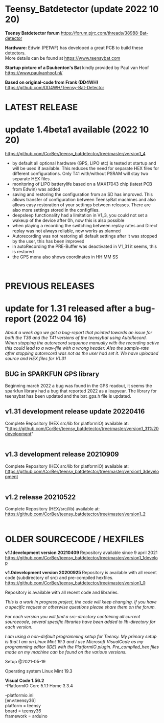 # Teensy_Batdetector  (update 2022 10 20)

<b>Teensy Batdetector forum</b>
https://forum.pjrc.com/threads/38988-Bat-detector

<b>Hardware:</b>
Edwin (PE1WF) has developed a great PCB to build these detectors. <br>More details can be found at  https://www.teensybat.com

<b>Startup picture of a Daubenton's Bat </b>
kindly provided by Paul van Hoof https://www.paulvanhoof.nl/

<b>Based on original-code from Frank (DD4WH)</b>
https://github.com/DD4WH/Teensy-Bat-Detector 
<br>
# LATEST RELEASE 
# update 1.4beta1 available (2022 10 20)
https://github.com/CorBer/teensy_batdetector/tree/master/version1_4
- by default all optional hardware (GPS, LIPO etc) is tested at startup and will be used if available. This reduces the need for separate HEX files for different configurations. Only T41 with/without PSRAM will stay two separate HEX files. <br>
- monitoring of LIPO batterylife based on a MAX17043 chip (latest PCB from Edwin) was added<br>
- saving and restoring the configuration from an SD has improved. This allows transfer of configuration between TeensyBat machines and also allows easy restoration of your settings between releases. There are also more settings stored in the configfiles.<br>
- deepsleep functionality had a limitation in V1_3, you could not set a wakeup of the device after 0h, now this is also possible<br>
- when playing a recording the switching between replay rates and Direct replay was not always reliable, now works as planned<br>
- Autorecording was not restoring all default settings after it was stopped by the user, this has been improved<br>
- in autoRecording the PRE-Buffer was deactivated in V1_31 it seems, this is restored <br>
- the GPS menu also shows coordinates in HH MM SS <br>

<br>

# PREVIOUS RELEASES

# update for 1.31 released after a bug-report (2022 04 16)
<i> About a week ago we got a bug-report that pointed towards an issue for both the T36 and the T41 versions
  of the teensybat using AutoRecord. When stopping the autorecord sequence manually with the recording active this could lead to a wav-file with a wrong header. Also the sample-rate after stopping autorecord was not as the user had set it. We have uploaded source and HEX files for V1.31 
</i>

<b> <h2> BUG in SPARKFUN GPS library </h2> </b>
Beginning march 2022 a bug was found in the GPS readout, it seems the sparkfun library had a bug that reported 2022 as a leapyear. The library for teensybat has been updated and the bat_gps.h file is updated.


<b><h2> v1.31 development release update 20220416</h2> </b>
Complete Repository (HEX src/lib for platformIO) available at: <br>
"https://github.com/CorBer/teensy_batdetector/tree/master/version1_31%20development"
<br>
<br>

<b><h2> v1.3 development release 20210909</h2> </b>
Complete Repository (HEX src/lib for platformIO) available at: <br>
https://github.com/CorBer/teensy_batdetector/tree/master/version1_3development
<br>
<br>

<b><h2> v1.2 release 20210522</h2> </b>
Complete Repository (HEX/src/lib) available at: <br>
https://github.com/CorBer/teensy_batdetector/tree/master/version1_2
<br>
<br>
# OLDER SOURCECODE / HEXFILES
<b> v1.1development version 20210409 </b>
Repository available since 9 april 2021 <br>
https://github.com/CorBer/teensy_batdetector/tree/master/version1_1develop

<b> v1.0development version 20200925 </b>
Repository is available with all recent code (subdirectory of src) and pre-compiled hexfiles. 
https://github.com/CorBer/teensy_batdetector/tree/master/version1_0

Repository is available with all recent code and libraries. 

<i>This is a work in progress project, the code will keep changing. If you have a specific request or otherwise questions please share them on the forum. 

For each version you will find a src-directory containing all current sourcecode, several specific libraries have been added to lib-directory for each version. 

I am using a non-default programming setup for Teensy. My primary setup is that I am on Linux Mint 19.3 and I use Microsoft VisualCode as my programming editor (IDE) with the PlatformIO plugin. Pre_compiled_hex files made on my machine can be found on the various versions.</i>

Setup @2021-05-19

Operating system Linux Mint 19.3

<b>Visual Code 1.56.2</b><br>
-PlatformIO Core 5.1.1·Home 3.3.4

-platformio.ini<br>
  [env:teensy36]<br>
  platform = teensy<br>
  board = teensy36<br>
  framework = arduino<br>

